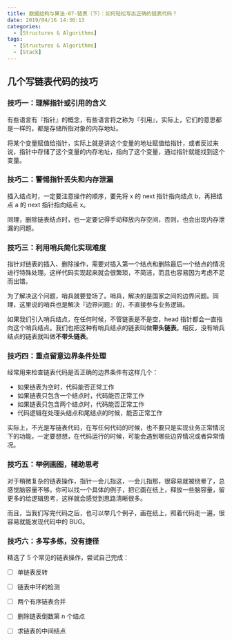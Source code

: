 ```yaml
---
title: 数据结构与算法-07-链表（下）：如何轻松写出正确的链表代码？
date: 2019/04/16 14:36:13
categories:
  - [Structures & Algorithms]
tags:
  - [Structures & Algorithms]
  - [Stack]
---
```


<!-- more -->

## 几个写链表代码的技巧

### 技巧一：理解指针或引用的含义

有些语言有『指针』的概念，有些语言将之称为『引用』，实际上，它们的意思都是一样的，都是存储所指对象的内存地址。

将某个变量赋值给指针，实际上就是讲这个变量的地址赋值给指针，或者反过来说，指针中存储了这个变量的内存地址，指向了这个变量，通过指针就能找到这个变量。

### 技巧二：警惕指针丢失和内存泄漏

插入结点时，一定要注意操作的顺序，要先将 x 的 next 指针指向结点 b，再把结点 a 的 next 指针指向结点 x。

同理，删除链表结点时，也一定要记得手动释放内存空间，否则，也会出现内存泄漏的问题。

### 技巧三：利用哨兵简化实现难度

指针对链表的插入、删除操作，需要对插入第一个结点和删除最后一个结点的情况进行特殊处理。这样代码实现起来就会很繁琐，不简洁，而且也容易因为考虑不足而出错。

为了解决这个问题，哨兵就要登场了。哨兵，解决的是国家之间的边界问题。同理，这里说的哨兵也是解决『边界问题』的，不直接参与业务逻辑。

如果我们引入哨兵结点，在任何时候，不管链表是不是空，head 指针都会一直指向这个哨兵结点。我们也把这种有哨兵结点的链表叫做**带头链表**。相反，没有哨兵结点的链表就叫做**不带头链表**。

### 技巧四：重点留意边界条件处理

经常用来检查链表代码是否正确的边界条件有这样几个：

- 如果链表为空时，代码能否正常工作
- 如果链表只包含一个结点时，代码能否正常工作
- 如果链表只包含两个结点时，代码能否正常工作
- 代码逻辑在处理头结点和尾结点的时候，能否正常工作

实际上，不光是写链表代码，在写任何代码的时候，也不要只是实现业务正常情况下的功能，一定要想想，在代码运行的时候，可能会遇到哪些边界情况或者异常情况。

### 技巧五：举例画图，辅助思考

对于稍微复杂的链表操作，指针一会儿指这，一会儿指那，很容易就被绕晕了，总感觉脑容量不够。你可以找一个具体的例子，把它画在纸上，释放一些脑容量，留更多的给逻辑思考，这样就会感觉到思路清晰很多。

而且，当我们写完代码之后，也可以举几个例子，画在纸上，照着代码走一遍，很容易就能发现代码中的 BUG。

### 技巧六：多写多练，没有捷径

精选了 5 个常见的链表操作，尝试自己完成：

- [ ] 单链表反转
- [ ] 链表中环的检测
- [ ] 两个有序链表合并
- [ ] 删除链表倒数第 n 个结点
- [ ] 求链表的中间结点


